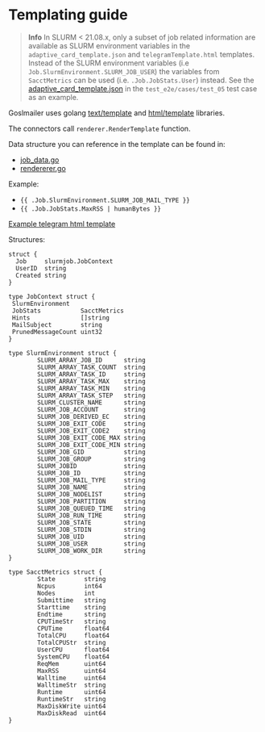 # Templating guide

> **Info**
> In SLURM < 21.08.x, only a subset of job related information are available as SLURM environment variables in the `adaptive_card_template.json` and `telegramTemplate.html` templates. Instead of the SLURM environment variables (i.e `Job.SlurmEnvironment.SLURM_JOB_USER`) the variables from `SacctMetrics` can be used (i.e. `.Job.JobStats.User`) instead. See the [adaptive_card_template.json](test_e2e/cases/test_05/conf/adaptive_card_template.json) in the `test_e2e/cases/test_05` test case as an example.

Goslmailer uses golang [text/template](https://pkg.go.dev/text/template) and [html/template](https://pkg.go.dev/html/template) libraries.

The connectors call `renderer.RenderTemplate` function.

Data structure you can reference in the template can be found in:

* [job_data.go](../internal/slurmjob/job_data.go)
* [rendererer.go](../internal/renderer/renderer.go)

Example:

* `{{ .Job.SlurmEnvironment.SLURM_JOB_MAIL_TYPE }}`
* `{{ .Job.JobStats.MaxRSS | humanBytes }}`

[Example telegram html template](./telegramTemplate.html)

Structures:

```
struct {
  Job     slurmjob.JobContext
  UserID  string
  Created string
}

type JobContext struct {
 SlurmEnvironment
 JobStats           SacctMetrics
 Hints              []string
 MailSubject        string
 PrunedMessageCount uint32
}

type SlurmEnvironment struct {
        SLURM_ARRAY_JOB_ID      string
        SLURM_ARRAY_TASK_COUNT  string
        SLURM_ARRAY_TASK_ID     string
        SLURM_ARRAY_TASK_MAX    string
        SLURM_ARRAY_TASK_MIN    string
        SLURM_ARRAY_TASK_STEP   string
        SLURM_CLUSTER_NAME      string
        SLURM_JOB_ACCOUNT       string
        SLURM_JOB_DERIVED_EC    string
        SLURM_JOB_EXIT_CODE     string
        SLURM_JOB_EXIT_CODE2    string
        SLURM_JOB_EXIT_CODE_MAX string
        SLURM_JOB_EXIT_CODE_MIN string
        SLURM_JOB_GID           string
        SLURM_JOB_GROUP         string
        SLURM_JOBID             string
        SLURM_JOB_ID            string
        SLURM_JOB_MAIL_TYPE     string
        SLURM_JOB_NAME          string
        SLURM_JOB_NODELIST      string
        SLURM_JOB_PARTITION     string
        SLURM_JOB_QUEUED_TIME   string
        SLURM_JOB_RUN_TIME      string
        SLURM_JOB_STATE         string
        SLURM_JOB_STDIN         string
        SLURM_JOB_UID           string
        SLURM_JOB_USER          string
        SLURM_JOB_WORK_DIR      string
}

type SacctMetrics struct {
        State        string
        Ncpus        int64
        Nodes        int
        Submittime   string
        Starttime    string
        Endtime      string
        CPUTimeStr   string
        CPUTime      float64
        TotalCPU     float64
        TotalCPUStr  string
        UserCPU      float64
        SystemCPU    float64
        ReqMem       uint64
        MaxRSS       uint64
        Walltime     uint64
        WalltimeStr  string
        Runtime      uint64
        RuntimeStr   string
        MaxDiskWrite uint64
        MaxDiskRead  uint64
}
```
